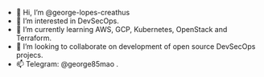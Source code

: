 - 👋 Hi, I’m @george-lopes-creathus
- 👀 I’m interested in DevSecOps.
- 🌱 I’m currently learning AWS, GCP, Kubernetes, OpenStack and Terraform.
- 💞️ I’m looking to collaborate on development of open source DevSecOps projecs.
- 📫 Telegram: @george85mao .
